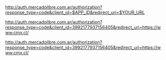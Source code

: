 
http://auth.mercadolibre.com.ar/authorization?response_type=code&client_id=$APP_ID&redirect_uri=$YOUR_URL

http://auth.mercadolibre.com.ar/authorization?response_type=code&client_id=3992177937156405&redirect_uri=https://www.cmx.cl/


http://auth.mercadolibre.com.ar/authorization?response_type=code&client_id=3992177937156405&redirect_uri=https://www.cmx.cl/